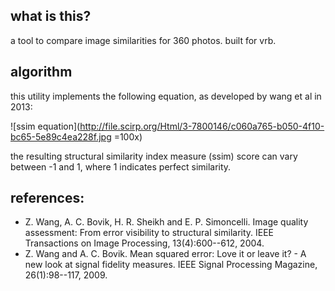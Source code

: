 ## what is this?
a tool to compare image similarities for 360 photos. built for vrb.


## algorithm
this utility implements the following equation, as developed by wang et al in 2013:

![ssim equation](http://file.scirp.org/Html/3-7800146/c060a765-b050-4f10-bc65-5e89c4ea228f.jpg =100x)

the resulting structural similarity index measure (ssim) score can vary between -1 and 1, where 1 indicates perfect similarity.

## references:
* Z. Wang, A. C. Bovik, H. R. Sheikh and E. P. Simoncelli. Image quality assessment: From error visibility to structural similarity. IEEE Transactions on Image Processing, 13(4):600--612, 2004.
* Z. Wang and A. C. Bovik. Mean squared error: Love it or leave it? - A new look at signal fidelity measures. IEEE Signal Processing Magazine, 26(1):98--117, 2009.